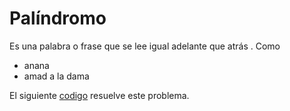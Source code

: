 # Palíndromo

Es una palabra o frase que se lee igual adelante que atrás . Como

-  anana
-  amad a la dama
 
 El siguiente [codigo](index.js) resuelve este problema.

